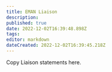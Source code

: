 ```yaml
---
title: EMAN Liaison
description: 
published: true
date: 2022-12-02T16:39:48.898Z
tags: 
editor: markdown
dateCreated: 2022-12-02T16:39:45.218Z
---
```


Copy Liaison statements here.